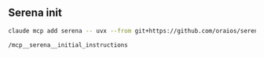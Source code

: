 ## Serena init
```bash
claude mcp add serena -- uvx --from git+https://github.com/oraios/serena serena start-mcp-server --context ide-assistant --project $(pwd)
```

```claude-code
/mcp__serena__initial_instructions
```
